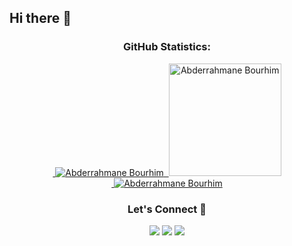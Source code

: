 ## Hi there 👋

<!--
**Abourhim/Abourhim** is a ✨ _special_ ✨ repository because its `README.md` (this file) appears on your GitHub profile.

Here are some ideas to get you started:

- 🔭 I’m currently working on ...
- 🌱 I’m currently learning ...
- 👯 I’m looking to collaborate on ...
- 🤔 I’m looking for help with ...
- 💬 Ask me about ...
- 📫 How to reach me: ...
- 😄 Pronouns: ...
- ⚡ Fun fact: ...
-->
<h3 align="center">GitHub Statistics:</h3>
<p align="center">
   <a href="https://github.com/abourhim">
 &nbsp;<img src="https://github-readme-stats.vercel.app/api?username=Abourhim&show_icons=true&theme=radical&locale=en" alt="Abderrahmane Bourhim" />
   &nbsp;<img height="180em" src="https://github-readme-stats.vercel.app/api/top-langs/?username=Abourhim&show_icons=true&theme=radical&layout=compact" alt="Abderrahmane Bourhim" />
    <br>
 &nbsp;<img src="https://github-readme-streak-stats.herokuapp.com/?user=Abourhim&theme=radical" alt="Abderrahmane Bourhim" />
     </a>
</p>

<h3 align="center">Let's Connect 🤝</h3>
<div align="center">
<a target="_blank"
href="https://www.linkedin.com/in/abderrahmane-bourhim/"><img
src="https://img.shields.io/badge/-LinkedIn-0077b5?style=for-the-badge&logo=LinkedIn&logoColor=white"></img></a> 
<a target="_blank"
href="mailto:bourhimabdo9@gmail.com"><img
src="https://img.shields.io/badge/-Outlook-1DA1F2?style=for-the-badge&logo=Outlook&logoColor=white"></img></a>
<a target="_blank"
href="[https://twitter.com/](https://x.com/BlackAn16138390)"><img
src="https://img.shields.io/badge/-Twitter-1DA1F2?style=for-the-badge&logo=Twitter&logoColor=white"></img></a>
<a target="_blank">
</div>
